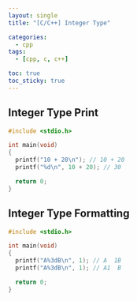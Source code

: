 ```yaml
---
layout: single
title: "[C/C++] Integer Type"

categories:
  - cpp
tags:
  - [cpp, c, c++]

toc: true
toc_sticky: true
---
```


## Integer Type Print

```c++
#include <stdio.h>

int main(void)
{  
  printf("10 + 20\n"); // 10 + 20
  printf("%d\n", 10 + 20); // 30

  return 0;
}
```

## Integer Type Formatting
```c++
#include <stdio.h>

int main(void)
{
  printf("A%3dB\n", 1); // A  1B
  printf("A%3dB\n", 1); // A1  B

  return 0;
}
```